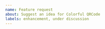 ```yaml
---
name: Feature request
about: Suggest an idea for Colorful QRCode
labels: enhancement, under discussion
---
```

